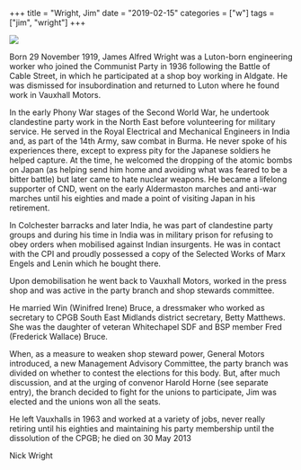 +++
title = "Wright, Jim"
date = "2019-02-15"
categories = ["w"]
tags = ["jim", "wright"]
+++

![](https://grahamstevenson.me.uk/wp-content/uploads/2019/02/wright-jim-1-e1550242882536.jpeg)

Born 29 November 1919, James Alfred Wright was a Luton-born engineering worker who joined the Communist Party in 1936 following the Battle of Cable Street, in which he participated at a shop boy working in Aldgate. He was dismissed for insubordination and returned to Luton where he found work in Vauxhall Motors. 

In the early Phony War stages of the Second World War, he undertook clandestine party work in the North East before volunteering for military service. He served in the Royal Electrical and Mechanical Engineers in India and, as part of the 14th Army, saw combat in Burma. He never spoke of his experiences there, except to express pity for the Japanese soldiers he helped capture. At the time, he welcomed the dropping of the atomic bombs on Japan (as helping send him home and avoiding what was feared to be a bitter battle) but later came to hate nuclear weapons. He became a lifelong supporter of CND, went on the early Aldermaston marches and anti-war marches until his eighties and made a point of visiting Japan in his retirement.

In Colchester barracks and later India, he was part of clandestine party groups and during his time in India was in military prison for refusing to obey orders when mobilised against Indian insurgents. He was in contact with the CPI and proudly possessed a copy of the Selected Works of Marx Engels and Lenin which he bought there.

Upon demobilisation he went back to Vauxhall Motors, worked in the press shop and was active in the party branch and shop stewards committee.

He married Win (Winifred Irene) Bruce, a dressmaker who worked as secretary to CPGB South East Midlands district secretary, Betty Matthews. She was the daughter of veteran Whitechapel SDF and BSP member Fred (Frederick Wallace) Bruce.

When, as a measure to weaken shop steward power, General Motors introduced, a new Management Advisory Committee, the party branch was divided on whether to contest the elections for this body. But, after much discussion, and at the urging of convenor Harold Horne (see separate entry), the branch decided to fight for the unions to participate, Jim was elected and the unions won all the seats.

He left Vauxhalls in 1963 and worked at a variety of jobs, never really retiring until his eighties and maintaining his party membership until the dissolution of the CPGB; he died on 30 May 2013

Nick Wright

